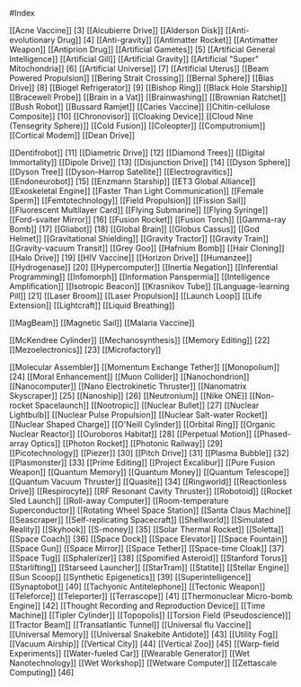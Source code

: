 #Index


[[Acne Vaccine]] [3]
[[Alcubierre Drive]]
[[Alderson Disk]]
[[Anti-evolutionary Drug]] [4]
[[Anti-gravity]]
[[Antimatter Rocket]]
[[Antimatter Weapon]]
[[Antiprion Drug]]
[[Artificial Gametes]] [5]
[[Artificial General Intelligence]]
[[Artificial Gill]]
[[Artificial Gravity]]
[[Artificial "Super" Mitochondria]] [6]
[[Artificial Universe]] [7]
[[Artificial Uterus]]
[[Beam Powered Propulsion]]
[[Bering Strait Crossing]]
[[Bernal Sphere]]
[[Bias Drive]] [8]
[[Biogel Refrigerator]] [9]
[[Bishop Ring]]
[[Black Hole Starship]]
[[Bracewell Probe]]
[[Brain in a Vat]]
[[Brainwashing]]
[[Brownian Ratchet]]
[[Bush Robot]]
[[Bussard Ramjet]]
[[Caries Vaccine]]
[[Chitin-cellulose Composite]] [10]
[[Chronovisor]]
[[Cloaking Device]]
[[Cloud Nine (Tensegrity Sphere)]]
[[Cold Fusion]]
[[Coleopter]]
[[Computronium]]
[[Cortical Modem]]
[[Dean Drive]]

[[Dentifrobot]] [11]
[[Diametric Drive]] [12]
[[Diamond Trees]]
[[Digital Immortality]]
[[Dipole Drive]] [13]
[[Disjunction Drive]] [14]
[[Dyson Sphere]]
[[Dyson Tree]]
[[Dyson–Harrop Satellite]]
[[Electrogravitics]]
[[Endoneurobot]] [15]
[[Enzmann Starship]]
[[ET3 Global Alliance]]
[[Exoskeletal Engine]]
[[Faster Than Light Communication]]
[[Female Sperm]]
[[Femtotechnology]]
[[Field Propulsion]]
[[Fission Sail]]
[[Fluorescent Multilayer Card]]
[[Flying Submarine]]
[[Flying Syringe]]
[[Ford-svaiter Mirror]] [16]
[[Fusion Rocket]]
[[Fusion Torch]]
[[Gamma-ray Bomb]] [17]
[[Gliabot]] [18]
[[Global Brain]]
[[Globus Cassus]]
[[God Helmet]]
[[Gravitational Shielding]]
[[Gravity Tractor]]
[[Gravity Train]]
[[Gravity-vacuum Transit]]
[[Grey Goo]]
[[Hafnium Bomb]]
[[Hair Cloning]]
[[Halo Drive]] [19]
[[HIV Vaccine]]
[[Horizon Drive]]
[[Humanzee]]
[[Hydrogenase]] [20]
[[Hypercomputer]]
[[Inertia Negation]]
[[Inferential Programming]]
[[Infomorph]]
[[Information Panspermia]]
[[Intelligence Amplification]]
[[Isotropic Beacon]]
[[Krasnikov Tube]]
[[Language-learning Pill]] [21]
[[Laser Broom]]
[[Laser Propulsion]]
[[Launch Loop]]
[[Life Extension]]
[[Lightcraft]]
[[Liquid Breathing]]

[[MagBeam]]
[[Magnetic Sail]]
[[Malaria Vaccine]]

[[McKendree Cylinder]]
[[Mechanosynthesis]]
[[Memory Editing]] [22]
[[Mezoelectronics]] [23]
[[Microfactory]]

[[Molecular Assembler]]
[[Momentum Exchange Tether]]
[[Monopolium]] [24]
[[Moral Enhancement]]
[[Muon Collider]]
[[Nanochondrion]]
[[Nanocomputer]]
[[Nano Electrokinetic Thruster]]
[[Nanomatrix Skyscraper]] [25]
[[Nanoship]] [26]
[[Neutronium]]
[[Nike ONE]]
[[Non-rocket Spacelaunch]]
[[Nootropic]]
[[Nuclear Bullet]] [27]
[[Nuclear Lightbulb]]
[[Nuclear Pulse Propulsion]]
[[Nuclear Salt-water Rocket]]
[[Nuclear Shaped Charge]]
[[O'Neill Cylinder]]
[[Orbital Ring]]
[[Organic Nuclear Reactor]]
[[Ouroboros Habitat]] [28]
[[Perpetual Motion]]
[[Phased-array Optics]]
[[Photon Rocket]]
[[Photonic Railway]] [29]
[[Picotechnology]]
[[Piezer]] [30]
[[Pitch Drive]] [31]
[[Plasma Bubble]] [32]
[[Plasmonster]] [33]
[[Prime Editing]]
[[Project Excalibur]]
[[Pure Fusion Weapon]]
[[Quantum Memory]]
[[Quantum Money]]
[[Quantum Telescope]]
[[Quantum Vacuum Thruster]]
[[Quasite]] [34]
[[Ringworld]]
[[Reactionless Drive]]
[[Respirocyte]]
[[RF Resonant Cavity Thruster]]
[[Robotoid]]
[[Rocket Sled Launch]]
[[Roll-away Computer]]
[[Room-temperature Superconductor]]
[[Rotating Wheel Space Station]]
[[Santa Claus Machine]]
[[Seascraper]]
[[Self-replicating Spacecraft]]
[[Shellworld]]
[[Simulated Reality]]
[[Skyhook]]
[[S-money]] [35]
[[Solar Thermal Rocket]]
[[Soletta]]
[[Space Coach]] [36]
[[Space Dock]]
[[Space Elevator]]
[[Space Fountain]]
[[Space Gun]]
[[Space Mirror]]
[[Space Tether]]
[[Space-time Cloak]] [37]
[[Space Tug]]
[[Sphalerizer]] [38]
[[Spomified Asteroid]]
[[Stanford Torus]]
[[Starlifting]]
[[Starseed Launcher]]
[[StarTram]]
[[Statite]]
[[Stellar Engine]]
[[Sun Scoop]]
[[Synthetic Epigenetics]] [39]
[[Superintelligence]]
[[Synaptobot]] [40]
[[Tachyonic Antitelephone]]
[[Tectonic Weapon]]
[[Teleforce]]
[[Teleporter]]
[[Terrascope]] [41]
[[Thermonuclear Micro-bomb Engine]] [42]
[[Thought Recording and Reproduction Device]]
[[Time Machine]]
[[Tipler Cylinder]]
[[Topopolis]]
[[Torsion Field (Pseudoscience)]]
[[Tractor Beam]]
[[Transatlantic Tunnel]]
[[Universal flu Vaccine]]
[[Universal Memory]]
[[Universal Snakebite Antidote]] [43]
[[Utility Fog]]
[[Vacuum Airship]]
[[Vertical City]] [44]
[[Vertical Zoo]] [45]
[[Warp-field Experiments]]
[[Water-fueled Car]]
[[Wearable Generator]]
[[Wet Nanotechnology]]
[[Wet Workshop]]
[[Wetware Computer]]
[[Zettascale Computing]] [46]

